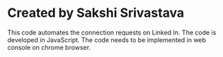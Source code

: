 # Created by Sakshi Srivastava #
This code automates the connection requests on Linked In.
The code is developed in JavaScript.
The code needs to be implemented in web console on chrome browser.
